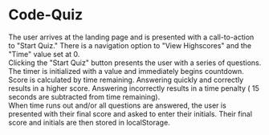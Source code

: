 # Code-Quiz
The user arrives at the landing page and is presented with a call-to-action to "Start Quiz." 
There is a navigation option to "View Highscores" and the "Time" value set at 0.   
Clicking the "Start Quiz" button presents the user with a series of questions. 
The timer is initialized with a value and immediately begins countdown.   
Score is calculated by time remaining. Answering quickly and correctly results in a higher score. 
Answering incorrectly results in a time penalty ( 15 seconds are subtracted from time remaining).   
When time runs out and/or all questions are answered, the user is presented with their final score and asked to enter their initials. Their final score and initials are then stored in localStorage.
